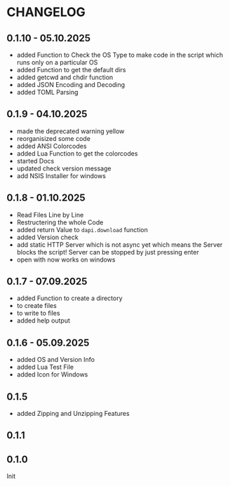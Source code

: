 # CHANGELOG

## 0.1.10 - 05.10.2025
- added Function to Check the OS Type to make code in the script which runs only
on a particular OS
- added Function to get the default dirs
- added getcwd and chdir function
- added JSON Encoding and Decoding
- added TOML Parsing

## 0.1.9 - 04.10.2025
- made the deprecated warning yellow
- reorganisized some code
- added ANSI Colorcodes
- added Lua Function to get the colorcodes
- started Docs
- updated check version message
- add NSIS Installer for windows

## 0.1.8 - 01.10.2025
- Read Files Line by Line
- Restructering the whole Code
- added return Value to `dapi.download` function
- added Version check
- add static HTTP Server which is not async yet which means the Server blocks the
script! Server can be stopped by just pressing enter
- open with now works on windows

## 0.1.7 - 07.09.2025
- added Function to create a directory
- to create files
- to write to files
- added help output

## 0.1.6 - 05.09.2025
- added OS and Version Info
- added Lua Test File
- added Icon for Windows

## 0.1.5
- added Zipping and Unzipping Features

## 0.1.1

## 0.1.0
Init
